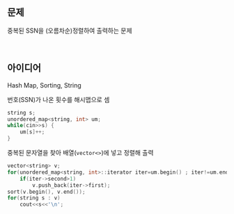 ## 문제
중복된 SSN을 (오름차순)정렬하여 출력하는 문제

<br/>

## 아이디어
Hash Map, Sorting, String

번호(SSN)가 나온 횟수를 해시맵으로 셈
```cpp
string s;
unordered_map<string, int> um;
while(cin>>s) {
	um[s]++;
}
```
중복된 문자열을 찾아 배열(`vector<>`)에 넣고 정렬해 출력
```cpp
vector<string> v;
for(unordered_map<string, int>::iterator iter=um.begin() ; iter!=um.end() ; iter++)
	if(iter->second>1)
		v.push_back(iter->first);
sort(v.begin(), v.end());
for(string s : v)
	cout<<s<<'\n';
```